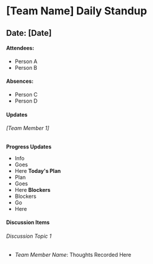 # [Team Name] Daily Standup
## Date: [Date]
#### Attendees:
- Person A
- Person B

#### Absences: 
- Person C
- Person D

#### Updates
###### [Team Member 1]
**Progress Updates**
- Info
- Goes 
- Here
**Today's Plan**
- Plan
- Goes
- Here
**Blockers**
- Blockers
- Go
- Here

#### Discussion Items
###### Discussion Topic 1
- *Team Member Name*: Thoughts Recorded Here
